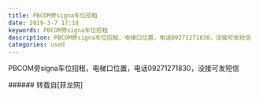 ```yaml
---
title: PBCOM旁signa车位招租
date: 2019-3-7 17:18
keywords: PBCOM旁signa车位招租
description: PBCOM旁signa车位招租，电梯口位置，电话09271271830，没接可发短信
categories: used
---
```

<td class="t_f" id="postmessage_3176341">

PBCOM旁signa车位招租，电梯口位置，电话09271271830，没接可发短信<br/>
</td>
###### 转载自[菲龙网]